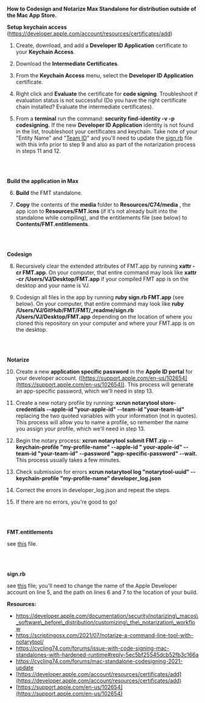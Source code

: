 **How to Codesign and Notarize Max Standalone for distribution outside of the Mac App Store.**

**Setup keychain access** (https://developer.apple.com/account/resources/certificates/add)

1. Create, download, and add a **Developer ID Application** certificate to your **Keychain Access**.

2. Download the **Intermediate Certificates**.

3. From the **Keychain Access** menu, select the **Developer ID Application** certificate.

4. Right click and **Evaluate** the certificate for **code signing**. Troubleshoot if evaluation status is not successful (Do you have the right certificate chain installed? Evaluate the intermediate certificates).

5. From a **terminal** run the command: **security find-identity -v -p codesigning.** If the new **Developer ID Application** identity is not found in the list, troubleshoot your certificates and keychain. Take note of your "Entity Name" and "[Team ID](https://developer.apple.com/help/account/manage-your-team/locate-your-team-id)" and you'll need to update the [sign.rb](https://github.com/vjmanzo/FMT/blob/master/FMT/_readme/sign.rb) file with this info prior to step 9 and also as part of the notarization process in steps 11 and 12. 

<br><br>

**Build the application in Max**

6. **Build** the FMT standalone.

7. **Copy** the contents of the **media** folder to **Resources/C74/media** , the app icon to **Resources/FMT.icns** (if it's not already built into the standalone while compiling), and the entitlements file (see below) to **Contents/FMT.entitlements**.

<br><br>

**Codesign**

8. Recursively clear the extended attributes of FMT.app by running **xattr -cr FMT.app**. On your computer, that entire command may look like **xattr -cr /Users/VJ/Desktop/FMT.app** if your compiled FMT app is on the desktop and your name is VJ.

9. Codesign all files in the app by running **ruby sign.rb FMT.app** (see below). On your computer, that entire command may look like **ruby /Users/VJ/GitHub/FMT/FMT/_readme/sign.rb /Users/VJ/Desktop/FMT.app** depending on the location of where you cloned this repository on your computer and where your FMT.app is on the desktop. 

<br><br>

**Notarize**

10. Create a new **application specific password** in the **Apple ID portal** for your developer account. ([https://support.apple.com/en-us/102654](https://support.apple.com/en-us/102654)). This process will generate an app-specific password, which we'll need in step 13. 

11. Create a new notary profile by running: **xcrun notarytool store-credentials --apple-id "your-apple-id" --team-id "your-team-id"** replacing the two quoted variables with your information (not in quotes). This process will allow you to name a profile, so remember the name you assign your profile, which we'll need in step 13.

12. Begin the notary process: **xcrun notarytool submit FMT.zip --keychain-profile "my-profile-name" --apple-id " your-apple-id" --team-id "your-team-id" --password "app-specific-password" --wait.** This process usually takes a few minutes.

13. Check submission for errors **xcrun notarytool log "notarytool-uuid" --keychain-profile "my-profile-name" developer\_log.json**

14. Correct the errors in developer\_log.json and repeat the steps.

15. If there are no errors, you're good to go!

<br><br>

**FMT.entitlements**

see [this](https://github.com/vjmanzo/FMT/blob/master/FMT/_readme/FMT.entitlements) file.

<br><br>

**sign.rb**

see [this](https://github.com/vjmanzo/FMT/blob/master/FMT/_readme/sign.rb) file; you'll need to change the name of the Apple Developer account on line 5, and the path on lines 6 and 7 to the location of your build.



**Resources:**

- https://developer.apple.com/documentation/security/notarizing\_macos\_software\_before\_distribution/customizing\_the\_notarization\_workflow
- https://scriptingosx.com/2021/07/notarize-a-command-line-tool-with-notarytool/
- https://cycling74.com/forums/issue-with-code-signing-mac-standalones-with-hardened-runtime#reply-5ec5bf25545dcb52fb3c166a
- https://cycling74.com/forums/mac-standalone-codesigning-2021-update
- [https://developer.apple.com/account/resources/certificates/add](https://developer.apple.com/account/resources/certificates/add)
- [https://support.apple.com/en-us/102654](https://support.apple.com/en-us/102654)
